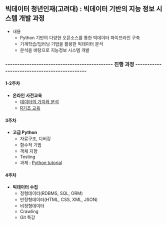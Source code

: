 ## 빅데이터 청년인재(고려대) : 빅데이터 기반의 지능 정보 시스템 개발 과정

- 내용
  - Python 기반의 다양한 오픈소스를 통한 빅데이터 파이프라인 구축
  - 기계학습/딥러닝 기법을 활용한 빅데이터 분석
  - 분석을 바탕으로 지능정보 시스템 개발

### ---------------------------------------------   진행 과정   ---------------------------------------------

#### 1-2주차

- **온라인 사전교육**
  - [데이터의 가치와 분석](http://cyber.dbguide.net/lecture.php?action=view&no=169)
  - [R기초 교육](http://cyber.dbguide.net/lecture.php?action=view&no=168)


#### 3주차

- **고급 Python**
  - 자료구조, 디버깅
  - 함수적 기법
  - 객체 지향
  - Testing
  - 과제 : [Python tutorial](https://github.com/sunnight9507/Bigjob/tree/master/3%EC%A3%BC%EC%B0%A8/Python%20tutorial)
  
#### 4주차

- **빅데이터 수집**
  - 정형데이터(RDBMS, SQL, ORM)
  - 반정형데이터(HTML, CSS, XML, JSON)
  - 비정형데이터
  - Crawling
  - Git 특강
